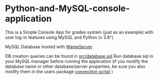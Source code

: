 # Python-and-MySQL-console-application

This is a Simple Console App for grades system (just as an example) with user log-in features using MySQL and Python (v 3.8^)

MySQL Database hosted with [WampServer](https://www.wampserver.com/en/)

DB creation queries can be found in [src/database.sql](src/database.sql)
Run database.sql in your MySQL manager before running the application
(if you modify the database name or other database/server properties, be sure you also modify them in the users package [connection script](src/users/connection.py) )
